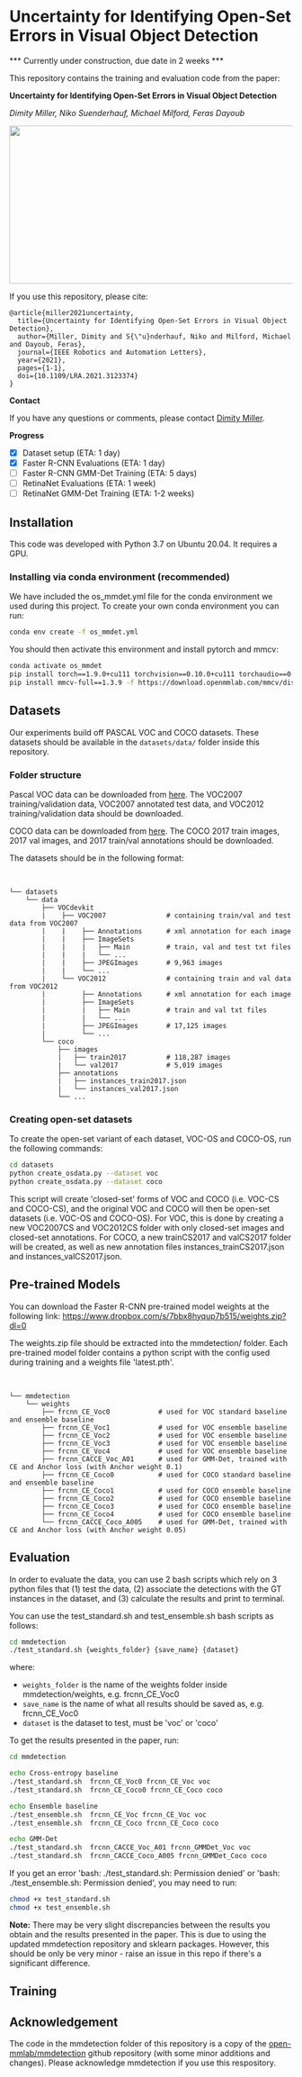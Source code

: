 # Uncertainty for Identifying Open-Set Errors in Visual Object Detection
*** Currently under construction, due date in 2 weeks ***

This repository contains the training and evaluation code from the paper:

**Uncertainty for Identifying Open-Set Errors in Visual Object Detection**

*Dimity Miller, Niko Suenderhauf, Michael Milford, Feras Dayoub*

<!-- ![GMM-Det](images/GMMDet.png) -->
<p align="center">
  <img width="600" height="281" src=images/GMMDet.png>
</p>

If you use this repository, please cite:

```text
@article{miller2021uncertainty,
  title={Uncertainty for Identifying Open-Set Errors in Visual Object Detection},
  author={Miller, Dimity and S{\"u}nderhauf, Niko and Milford, Michael and Dayoub, Feras},
  journal={IEEE Robotics and Automation Letters}, 
  year={2021},
  pages={1-1},
  doi={10.1109/LRA.2021.3123374}
}
```

**Contact**

If you have any questions or comments, please contact [Dimity Miller](mailto:d24.miller@qut.edu.au).

**Progress**
- [x] Dataset setup (ETA: 1 day)
- [x] Faster R-CNN Evaluations (ETA: 1 day)
- [ ] Faster R-CNN GMM-Det Training (ETA: 5 days)
- [ ] RetinaNet Evaluations (ETA: 1 week)
- [ ] RetinaNet GMM-Det Training (ETA: 1-2 weeks)

## Installation

This code was developed with Python 3.7 on Ubuntu 20.04. It requires a GPU. 
 
### Installing via conda environment (recommended)
We have included the os_mmdet.yml file for the conda environment we used during this project. To create your own conda environment you can run:

```bash
conda env create -f os_mmdet.yml
```

You should then activate this environment and install pytorch and mmcv:

```bash
conda activate os_mmdet
pip install torch==1.9.0+cu111 torchvision==0.10.0+cu111 torchaudio==0.9.0 -f https://download.pytorch.org/whl/torch_stable.html
pip install mmcv-full==1.3.9 -f https://download.openmmlab.com/mmcv/dist/cu111/torch1.9.0/index.html

```

## Datasets
Our experiments build off PASCAL VOC and COCO datasets. These datasets should be available in the `datasets/data/` folder inside this repository. 

### Folder structure
Pascal VOC data can be downloaded from [here](http://host.robots.ox.ac.uk/pascal/VOC/). The VOC2007 training/validation data, VOC2007 annotated test data, and VOC2012 training/validation data should be downloaded. 

COCO data can be downloaded from [here](https://cocodataset.org/#download). The COCO 2017 train images, 2017 val images, and 2017 train/val annotations should be downloaded.

The datasets should be in the following format:
 
 <br>
 
    └── datasets
        └── data
            ├── VOCdevkit
            |    ├── VOC2007               # containing train/val and test data from VOC2007
            |    |    ├── Annotations      # xml annotation for each image
            |    |    ├── ImageSets
            |    |    |   ├── Main         # train, val and test txt files
            |    |    |   └── ... 
            |    |    ├── JPEGImages       # 9,963 images
            |    |    └── ...                 
            |    └── VOC2012               # containing train and val data from VOC2012
            |         ├── Annotations      # xml annotation for each image
            |         ├── ImageSets
            |         |   ├── Main         # train and val txt files
            |         |   └── ... 
            |         ├── JPEGImages       # 17,125 images
            |         └── ...     
            └── coco
                ├── images
                |   ├── train2017          # 118,287 images
                |   └── val2017            # 5,019 images
                ├── annotations
                |   ├── instances_train2017.json 
                |   └── instances_val2017.json
                └── ... 
                

### Creating open-set datasets
To create the open-set variant of each dataset, VOC-OS and COCO-OS, run the following commands:

```bash
cd datasets
python create_osdata.py --dataset voc
python create_osdata.py --dataset coco
```

This script will create 'closed-set' forms of VOC and COCO (i.e. VOC-CS and COCO-CS), and the original VOC and COCO will then be open-set datasets (i.e. VOC-OS and COCO-OS). For VOC, this is done by creating a new VOC2007CS and VOC2012CS folder with only closed-set images and closed-set annotations. For COCO, a new trainCS2017 and valCS2017 folder will be created, as well as new annotation files instances_trainCS2017.json and instances_valCS2017.json.                

## Pre-trained Models
You can download the Faster R-CNN pre-trained model weights at the following link: https://www.dropbox.com/s/7bbx8hyqup7b515/weights.zip?dl=0

The weights.zip file should be extracted into the mmdetection/ folder. Each pre-trained model folder contains a python script with the config used during training and a weights file 'latest.pth'.

<br>
 
    └── mmdetection
        └── weights
            ├── frcnn_CE_Voc0            # used for VOC standard baseline and ensemble baseline
            ├── frcnn_CE_Voc1            # used for VOC ensemble baseline
            ├── frcnn_CE_Voc2            # used for VOC ensemble baseline
            ├── frcnn_CE_Voc3            # used for VOC ensemble baseline
            ├── frcnn_CE_Voc4            # used for VOC ensemble baseline
            ├── frcnn_CACCE_Voc_A01      # used for GMM-Det, trained with CE and Anchor loss (with Anchor weight 0.1)
            ├── frcnn_CE_Coco0           # used for COCO standard baseline and ensemble baseline
            ├── frcnn_CE_Coco1           # used for COCO ensemble baseline
            ├── frcnn_CE_Coco2           # used for COCO ensemble baseline
            ├── frcnn_CE_Coco3           # used for COCO ensemble baseline
            ├── frcnn_CE_Coco4           # used for COCO ensemble baseline
            └── frcnn_CACCE_Coco_A005    # used for GMM-Det, trained with CE and Anchor loss (with Anchor weight 0.05)
## Evaluation
In order to evaluate the data, you can use 2 bash scripts which rely on 3 python files that (1) test the data, (2) associate the detections with the GT instances in the dataset, and (3) calculate the results and print to terminal.

You can use the test_standard.sh and test_ensemble.sh bash scripts as follows:
```bash
cd mmdetection
./test_standard.sh {weights_folder} {save_name} {dataset}
```
where:
* `weights_folder` is the name of the weights folder inside mmdetection/weights, e.g. frcnn_CE_Voc0  
* `save_name` is the name of what all results should be saved as, e.g. frcnn_CE_Voc0
* `dataset` is the dataset to test, must be 'voc' or 'coco'

To get the results presented in the paper, run:
```bash
cd mmdetection

echo Cross-entropy baseline
./test_standard.sh  frcnn_CE_Voc0 frcnn_CE_Voc voc
./test_standard.sh  frcnn_CE_Coco0 frcnn_CE_Coco coco

echo Ensemble baseline
./test_ensemble.sh  frcnn_CE_Voc frcnn_CE_Voc voc
./test_ensemble.sh  frcnn_CE_Coco frcnn_CE_Coco coco

echo GMM-Det 
./test_standard.sh  frcnn_CACCE_Voc_A01 frcnn_GMMDet_Voc voc
./test_standard.sh  frcnn_CACCE_Coco_A005 frcnn_GMMDet_Coco coco
```

If you get an error 'bash: ./test_standard.sh: Permission denied' or 'bash: ./test_ensemble.sh: Permission denied', you may need to run:
```bash
chmod +x test_standard.sh
chmod +x test_ensemble.sh
```

**Note:** There may be very slight discrepancies between the results you obtain and the results presented in the paper. This is due to using the updated mmdetection repository and sklearn packages. However, this should be only be very minor - raise an issue in this repo if there's a significant difference.


## Training 

## Acknowledgement
The code in the mmdetection folder of this repository is a copy of the [open-mmlab/mmdetection](https://github.com/open-mmlab/mmdetection) github repository (with some minor additions and changes). Please acknowledge mmdetection if you use this respository.
